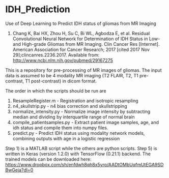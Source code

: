 # IDH_Prediction
Use of Deep Learning to Predict IDH status of gliomas from MR Imaging
1. Chang K, Bai HX, Zhou H, Su C, Bi WL, Agbodza E, et al. Residual Convolutional Neural Network for Determination of IDH Status in Low- and High-grade Gliomas from MR Imaging. Clin Cancer Res [Internet]. American Association for Cancer Research; 2017 [cited 2017 Nov 29];clincanres.2236.2017. Available from: http://www.ncbi.nlm.nih.gov/pubmed/29167275

This is a repository for pre-processing of MR images of gliomas.
The input data is assumed to be 4 modality MR imaging (T2 FLAIR, T2, T1 pre-contrast, T1 post-contrast) in dicom format.

The order in which the scripts should be run are
1) ResampleRegister.m - Registration and isotropic resampling
2) n4_skullstrip.py - n4 bias correction and skullstripping
3) normalize_intensity.py - Normalize image intensity by subtracting median and dividing by interquartile range of normal brain
4) compile_patientsamples.py - Extract patient image samples, age, and idh status and compile them into numpy files.
5) predict.py - Predict IDH status using modality network models, combining outputs with age in a logistic regression

Step 1) is a MATLAB script while the others are python scripts. Step 5) is written in Keras (version 1.2.0) with TensorFlow (0.21.1) backend. 
The trained models can be downloaded here:
https://www.dropbox.com/sh/enfdwh8qh8x5yro/AADtOMbUqfmUtEGA9SDBwGeja?dl=0
